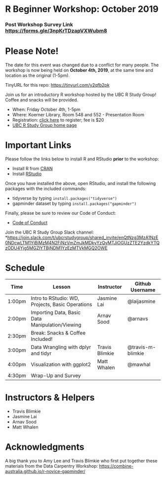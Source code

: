 # R Beginner Workshop: October 2019

### Post Workshop Survey Link https://forms.gle/3npKrTDzapVXWubm8

# Please Note!
The date for this event was changed due to a conflict for many people. The workshop is now being held on **October 4th, 2019**, at the same time and location as the original (1-5pm).

TinyURL for this repo: https://tinyurl.com/y2qfb2pk

Join us for an introductory R workshop hosted by the UBC R Study Group! Coffee and snacks will be provided.

* When: Friday October 4th, 1-5pm
* Where: Koerner Library, Room 548 and 552 - Presentation Room
* Registration: [click here](https://www.eventbrite.ca/e/r-beginner-workshop-tickets-68936650377) to register; fee is $20
* [UBC R Study Group home page](https://github.com/UBC-R-Study-group/studyGroup)


# Important Links
Please follow the links below to install R and RStudio **prior** to the workshop:
* Install R from [CRAN](https://cran.r-project.org/)
* Install [RStudio](https://www.rstudio.com/)

Once you have installed the above, open RStudio, and install the following packages with the included commands:
* tidyverse by typing `install.packages("tidyverse")`
* gapminder dataset by typing `install.packages("gapminder")`

Finally, please be sure to review our Code of Conduct:
* [Code of Conduct](https://docs.carpentries.org/topic_folders/policies/code-of-conduct.html)

Join the UBC R Study Group Slack channel:
*https://join.slack.com/t/ubcrstudygroup/shared_invite/enQtNzg3MzA1NzE0NDcwLTM1YjBiMzM4N2FiNzVmZmJkMDkyYzQyMTJiOGUzZTE2YzdkYTQzODU4Yjg5MGZlYTBjNDM1YzEzMTVkMGQ2OWE

# Schedule

| Time | Lesson | Instructor | Github Username |
|-----------|------------|---------|--------|
| 1:00pm | Intro to RStudio: WD, Projects, Basic Operations | Jasmine Lai | @laijasmine |
| 2:00pm | Importing Data, Basic Data Manipulation/Viewing | Arnav Sood | @arnavs |
| 2:30pm | Break: Snacks & Coffee Included! | | |
| 3:00pm | Data Wrangling with dplyr and tidyr | Travis Blimkie | @travis-m-blimkie |
| 4:00pm | Visualization with ggplot2 | Matt Whalen| @mawhal |
| 4:30pm | Wrap-Up and Survey | | |


# Instructors & Helpers

* Travis Blimkie
* Jasmine Lai
* Arnav Sood
* Matt Whalen

# Acknowledgments
A big thank you to Amy Lee and Travis Blimkie who first put together these materials from the Data Carpentry Workshop: https://combine-australia.github.io/r-novice-gapminder/
